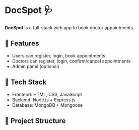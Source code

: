 # DocSpot 🩺

**DocSpot** is a full-stack web app to book doctor appointments.

## 👥 Features

- Users can register, login, book appointments
- Doctors can register, login, confirm/cancel appointments
- Admin panel (optional)

## 🔧 Tech Stack

- Frontend: HTML, CSS, JavaScript
- Backend: Node.js + Express.js
- Database: MongoDB + Mongoose

## 📁 Project Structure

